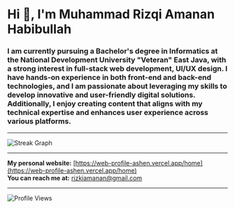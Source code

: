 # Hi 👋, I'm Muhammad Rizqi Amanan Habibullah

### I am currently pursuing a Bachelor's degree in Informatics at the National Development University "Veteran" East Java, with a strong interest in full-stack web development, UI/UX design. I have hands-on experience in both front-end and back-end technologies, and I am passionate about leveraging my skills to develop innovative and user-friendly digital solutions. Additionally, I enjoy creating content that aligns with my technical expertise and enhances user experience across various platforms.

---

![Streak Graph](https://streak-stats.demolab.com?user=RizqiH&locale=en&mode=daily&theme=dark&hide_border=false&border_radius=5&order=3)

---

**My personal website:** [https://web-profile-ashen.vercel.app/home](https://web-profile-ashen.vercel.app/home)  
**You can reach me at:** [rizkiamanan@gmail.com](mailto:rizkiamanan@gmail.com)

---

![Profile Views](https://komarev.com/ghpvc/?username=rizqih&label=Profile%20views&color=0e75b6&style=flat)

